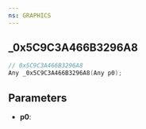 ```yaml
---
ns: GRAPHICS
---
```

## _0x5C9C3A466B3296A8

```c
// 0x5C9C3A466B3296A8
Any _0x5C9C3A466B3296A8(Any p0);
```

## Parameters
* **p0**:
